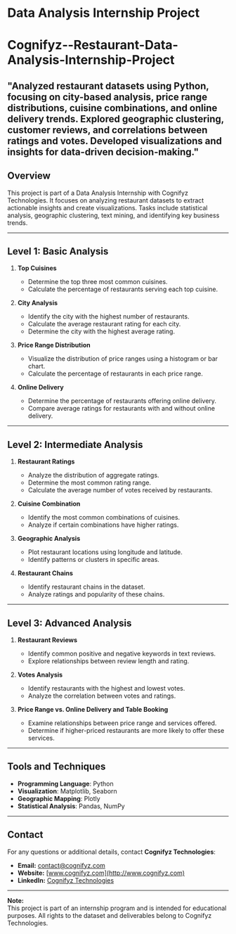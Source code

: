 # Data Analysis Internship Project

# Cognifyz--Restaurant-Data-Analysis-Internship-Project

"Analyzed restaurant datasets using Python, focusing on city-based analysis, price range distributions, cuisine combinations, and online delivery trends. Explored geographic clustering, customer reviews, and correlations between ratings and votes. Developed visualizations and insights for data-driven decision-making."
---------------------------------------------------------------------------------------------------------------------------------------------------------------------------------------------------------------------------------------------------------------------------
## Overview  
This project is part of a Data Analysis Internship with Cognifyz Technologies. It focuses on analyzing restaurant datasets to extract actionable insights and create visualizations. Tasks include statistical analysis, geographic clustering, text mining, and identifying key business trends.

---

## Level 1: Basic Analysis
1. **Top Cuisines**  
   - Determine the top three most common cuisines.  
   - Calculate the percentage of restaurants serving each top cuisine.

2. **City Analysis**  
   - Identify the city with the highest number of restaurants.  
   - Calculate the average restaurant rating for each city.  
   - Determine the city with the highest average rating.

3. **Price Range Distribution**  
   - Visualize the distribution of price ranges using a histogram or bar chart.  
   - Calculate the percentage of restaurants in each price range.

4. **Online Delivery**  
   - Determine the percentage of restaurants offering online delivery.  
   - Compare average ratings for restaurants with and without online delivery.

---

## Level 2: Intermediate Analysis
1. **Restaurant Ratings**  
   - Analyze the distribution of aggregate ratings.  
   - Determine the most common rating range.  
   - Calculate the average number of votes received by restaurants.

2. **Cuisine Combination**  
   - Identify the most common combinations of cuisines.  
   - Analyze if certain combinations have higher ratings.

3. **Geographic Analysis**  
   - Plot restaurant locations using longitude and latitude.  
   - Identify patterns or clusters in specific areas.

4. **Restaurant Chains**  
   - Identify restaurant chains in the dataset.  
   - Analyze ratings and popularity of these chains.

---

## Level 3: Advanced Analysis
1. **Restaurant Reviews**  
   - Identify common positive and negative keywords in text reviews.  
   - Explore relationships between review length and rating.

2. **Votes Analysis**  
   - Identify restaurants with the highest and lowest votes.  
   - Analyze the correlation between votes and ratings.

3. **Price Range vs. Online Delivery and Table Booking**  
   - Examine relationships between price range and services offered.  
   - Determine if higher-priced restaurants are more likely to offer these services.

---

## Tools and Techniques
- **Programming Language**: Python
- **Visualization**: Matplotlib, Seaborn
- **Geographic Mapping**: Plotly
- **Statistical Analysis**: Pandas, NumPy

---

## Contact

For any questions or additional details, contact **Cognifyz Technologies**:  
- **Email:** [contact@cognifyz.com](mailto:contact@cognifyz.com)  
- **Website:** [www.cognifyz.com](http://www.cognifyz.com)  
- **LinkedIn:** [Cognifyz Technologies](https://www.linkedin.com/company/cognifyz-techonologies/)  

---

**Note:**  
This project is part of an internship program and is intended for educational purposes. All rights to the dataset and deliverables belong to Cognifyz Technologies.

